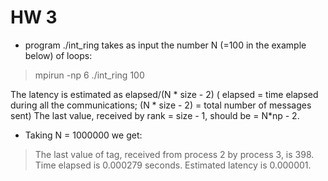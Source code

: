 # HW 3 

- program ./int_ring takes as input the number N (=100 in the example below) of loops:

> mpirun -np 6 ./int_ring 100

The latency is estimated as elapsed/(N * size - 2) ( elapsed = time elapsed during all the communications; (N * size - 2) = total number of messages sent)
The last value, received by rank = size - 1, should be = N*np - 2.

- Taking N = 1000000 we get:

> The last value of tag, received from process 2 by process 3, is 398.
> Time elapsed is 0.000279 seconds.
> Estimated latency is 0.000001.

